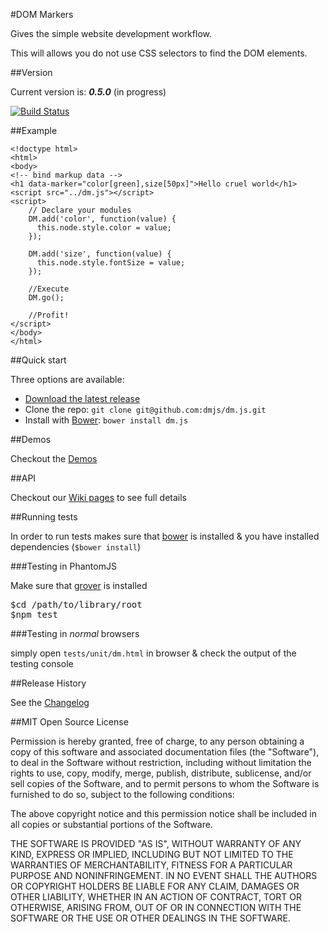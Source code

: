#DOM Markers

Gives the simple website development workflow.

This will allows you do not use CSS selectors to find the DOM elements.

##Version

Current version is: __*0.5.0*__ (in progress)

[![Build Status](https://secure.travis-ci.org/dmjs/dm.js.png?branch=master)](http://travis-ci.org/dmjs/dm.js)

##Example

    <!doctype html>
    <html>
    <body>
    <!-- bind markup data -->
    <h1 data-marker="color[green],size[50px]">Hello cruel world</h1>
    <script src="../dm.js"></script>
    <script>
        // Declare your modules
        DM.add('color', function(value) {
          this.node.style.color = value;
        });

        DM.add('size', function(value) {
          this.node.style.fontSize = value;
        });

        //Execute
        DM.go();

        //Profit!
    </script>
    </body>
    </html>


##Quick start

Three options are available:

* [Download the latest release][release]
* Clone the repo: `git clone git@github.com:dmjs/dm.js.git`
* Install with [Bower][bower]: `bower install dm.js`

##Demos

Checkout the [Demos][demos]

##API

Checkout our [Wiki pages][wiki] to see full details

##Running tests

In order to run tests makes sure that [bower][bower] is installed & you have installed dependencies (`$bower install`)

###Testing in PhantomJS

Make sure that [grover][github-grover] is installed

<pre>
$cd /path/to/library/root
$npm test
</pre>

###Testing in *normal* browsers

simply open `tests/unit/dm.html` in browser & check the output of the testing console

##Release History

See the [Changelog][changelog]

##MIT Open Source License

Permission is hereby granted, free of charge, to any person obtaining a copy of this software and associated documentation files (the "Software"), to deal in the Software without restriction, including without limitation the rights to use, copy, modify, merge, publish, distribute, sublicense, and/or sell copies of the Software, and to permit persons to whom the Software is furnished to do so, subject to the following conditions:

The above copyright notice and this permission notice shall be included in all copies or substantial portions of the Software.

THE SOFTWARE IS PROVIDED "AS IS", WITHOUT WARRANTY OF ANY KIND, EXPRESS OR IMPLIED, INCLUDING BUT NOT LIMITED TO THE WARRANTIES OF MERCHANTABILITY, FITNESS FOR A PARTICULAR PURPOSE AND NONINFRINGEMENT. IN NO EVENT SHALL THE AUTHORS OR COPYRIGHT HOLDERS BE LIABLE FOR ANY CLAIM, DAMAGES OR OTHER LIABILITY, WHETHER IN AN ACTION OF CONTRACT, TORT OR OTHERWISE, ARISING FROM, OUT OF OR IN CONNECTION WITH THE SOFTWARE OR THE USE OR OTHER DEALINGS IN THE SOFTWARE.

[demos]:http://dmjs.github.io/dm.js/demo/
[changelog]:CHANGELOG.md
[release]:https://github.com/dmjs/dm.js/zipball/master
[bower]:http://bower.io/
[github-grover]:https://github.com/yui/grover
[wiki]:https://github.com/dmjs/dm.js/wiki
